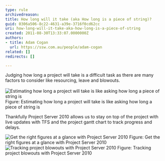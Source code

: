 ```yaml
---
type: rule
archivedreason: 
title: How long will it take (aka How long is a piece of string)?
guid: 0306a506-8c22-4631-a39e-3716f0cd62cc
uri: how-long-will-it-take-aka-how-long-is-a-piece-of-string
created: 2011-08-30T13:33:07.0000000Z
authors:
- title: Adam Cogan
  url: https://ssw.com.au/people/adam-cogan
related: []
redirects: []

---
```



Judging how long a project will take is a difficult task as there are many factors to consider like resourcing, leave and blowouts.
<br><excerpt class='endintro'></excerpt><br>
<img src="/Management/RulesToBetterProjectManagement/PublishingImages/how-long-1.jpg" alt="Estimating how long a project will take is like asking how long a piece of string is" class="ms-rteCustom-ImageArea" /> 
<span class="ms-rteCustom-FigureNormal">Figure&#58; Estimating how long a project will take is like asking how long a piece of string is</span>
<p>Thankfully Project Server 2010 allows us to stay on top of the project with live updates with TFS and the project gantt chart to track progress and delays.</p>
<img src="/Management/RulesToBetterProjectManagement/PublishingImages/how-long-2.jpg" alt="Get the right figures at a glance with Project Server 2010" class="ms-rteCustom-ImageArea" /> 
<span class="ms-rteCustom-FigureNormal">Figure&#58; Get the right figures at a glance with Project Server 2010</span>
<img src="/Management/RulesToBetterProjectManagement/PublishingImages/how-long-3.jpg" alt="Tracking project blowouts with Project Server 2010" class="ms-rteCustom-ImageArea" /> 
<span class="ms-rteCustom-FigureNormal">Figure&#58; Tracking project blowouts with Project Server 2010</span>


